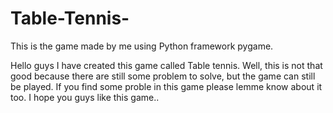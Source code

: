 # Table-Tennis-
This is the game made by me using Python framework pygame. 

Hello guys I have created this game called Table tennis. 
Well, this is not that good because there are still some problem to solve, but the game can still be played.
If you find some proble in this game please lemme know about it too. I hope you guys like this game..
